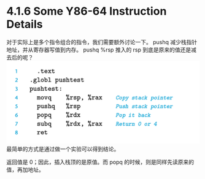 # 4.1.6 Some Y86-64 Instruction Details
对于实际上是多个指令组合的指令，我们需要额外讨论一下。
pushq 减少栈指针地址，并从寄存器写值到内存。 pushq %rsp 推入的 rsp 到底是原来的值还是减去后的呢？
![](2022-10-19-10-16-48.png)
最简单的方式是通过做一个实验可以得到结论。

返回值是 0；因此，插入栈顶的是原值。而 popq 的时候，则是同样先读原来的值，再加地址。
